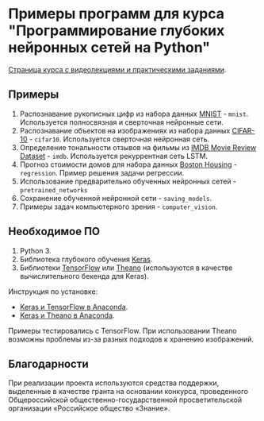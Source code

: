# Примеры программ для курса "Программирование глубоких нейронных сетей на Python"

[Страница курса с видеолекциями и практическими заданиями](https://www.asozykin.ru/courses/nnpython).

## Примеры

1. Распознавание рукописных цифр из набора данных [MNIST](http://yann.lecun.com/exdb/mnist/) - `mnist`. Используется полносвязная и сверточная нейронные сети.
2. Распознавание объектов на изображениях из набора данных [CIFAR-10](https://www.cs.toronto.edu/~kriz/cifar.html) - `cifar10`. Используется сверточная нейронная сеть.
3. Определение тональности отзывов на фильмы из [IMDB Movie Review Dataset](http://ai.stanford.edu/~amaas/data/sentiment/) - `imdb`. Используется рекуррентная сеть LSTM.
4. Прогноз стоимости домов для набора данных [Boston Housing](https://www.cs.toronto.edu/~delve/data/boston/bostonDetail.html) - `regression`. Пример решения задачи регрессии.
5. Использование предварительно обученных нейронных сетей - `pretrained_networks`
6. Сохранение обученной нейронной сети - `saving_models`.
7. Примеры задач компьютерного зрения - `computer_vision`.

## Необходимое ПО

1. Python 3.
2. Библиотека глубокого обучения [Keras](https://keras.io/).
3. Библиотеки  [TensorFlow](https://www.tensorflow.org/) или [Theano](http://deeplearning.net/software/theano/) (используются в качестве вычислительного бекенда для Keras).

Инструкция по установке:

- [Keras и TensorFlow в Anaconda](https://www.asozykin.ru/deep_learning/2017/09/07/Keras-Installation-TensorFlow.html).
- [Keras и Theano в Anaconda](https://www.asozykin.ru/deep_learning/2016/12/25/Keras-Installation.html).

Примеры тестировались с TensorFlow. При использовании Theano возможны проблемы из-за разных подходов к хранению изображений.

## Благодарности

При реализации проекта используются средства поддержки, выделенные в качестве гранта на основании конкурса, проведенного Общероссийской общественно-государственной просветительской организации «Российское общество «Знание».
